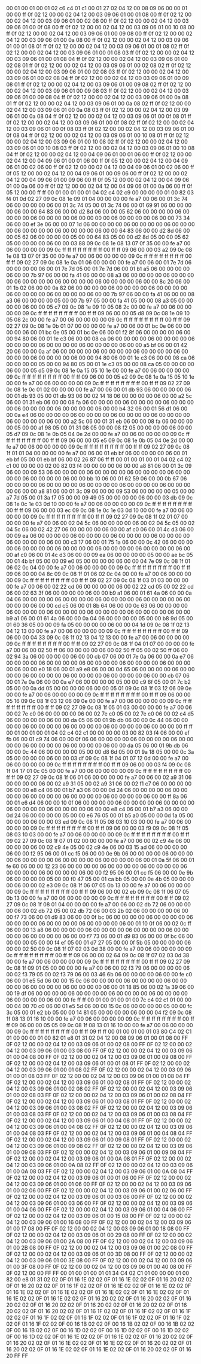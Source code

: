 <METERDATA>
<OBISCODES>
00 01 00 01 00 01 02 c6 c4 01 c1 00 01 27 02 04 12 00 08 09 06 00 00 01 00 00 ff 0f 02 12 00 00 02 04 12 00 03 09 06 01 00 01 08 00 ff 0f 02 12 00 00 02 04 12 00 03 09 06 01 00 02 08 00 ff 0f 02 12 00 00 02 04 12 00 03 09 06 01 00 0f 08 00 ff 0f 02 12 00 00 02 04 12 00 03 09 06 01 00 10 08 00 ff 0f 02 12 00 00 02 04 12 00 03 09 06 01 00 09 08 00 ff 0f 02 12 00 00 02 04 12 00 03 09 06 01 00 0a 08 00 ff 0f 02 12 00 00 02 04 12 00 03 09 06 01 00 01 08 01 ff 0f 02 12 00 00 02 04 12 00 03 09 06 01 00 01 08 02 ff 0f 02 12 00 00 02 04 12 00 03 09 06 01 00 01 08 03 ff 0f 02 12 00 00 02 04 12 00 03 09 06 01 00 01 08 04 ff 0f 02 12 00 00 02 04 12 00 03 09 06 01 00 02 08 01 ff 0f 02 12 00 00 02 04 12 00 03 09 06 01 00 02 08 02 ff 0f 02 12 00 00 02 04 12 00 03 09 06 01 00 02 08 03 ff 0f 02 12 00 00 02 04 12 00 03 09 06 01 00 02 08 04 ff 0f 02 12 00 00 02 04 12 00 03 09 06 01 00 09 08 01 ff 0f 02 12 00 00 02 04 12 00 03 09 06 01 00 09 08 02 ff 0f 02 12 00 00 02 04 12 00 03 09 06 01 00 09 08 03 ff 0f 02 12 00 00 02 04 12 00 03 09 06 01 00 09 08 04 ff 0f 02 12 00 00 02 04 12 00 03 09 06 01 00 0a 08 01 ff 0f 02 12 00 00 02 04 12 00 03 09 06 01 00 0a 08 02 ff 0f 02 12 00 00 02 04 12 00 03 09 06 01 00 0a 08 03 ff 0f 02 12 00 00 02 04 12 00 03 09 06 01 00 0a 08 04 ff 0f 02 12 00 00 02 04 12 00 03 09 06 01 00 0f 08 01 ff 0f 02 12 00 00 02 04 12 00 03 09 06 01 00 0f 08 02 ff 0f 02 12 00 00 02 04 12 00 03 09 06 01 00 0f 08 03 ff 0f 02 12 00 00 02 04 12 00 03 09 06 01 00 0f 08 04 ff 0f 02 12 00 00 02 04 12 00 03 09 06 01 00 10 08 01 ff 0f 02 12 00 00 02 04 12 00 03 09 06 01 00 10 08 02 ff 0f 02 12 00 00 02 04 12 00 03 09 06 01 00 10 08 03 ff 0f 02 12 00 00 02 04 12 00 03 09 06 01 00 10 08 04 ff 0f 02 12 00 00 02 04 12 00 04 09 06 01 00 01 06 00 ff 0f 02 12 00 00 02 04 12 00 04 09 06 01 00 01 06 00 ff 0f 05 12 00 00 02 04 12 00 04 09 06 01 00 02 06 00 ff 0f 02 12 00 00 02 04 12 00 04 09 06 01 00 02 06 00 ff 0f 05 12 00 00 02 04 12 00 04 09 06 01 00 09 06 00 ff 0f 02 12 00 00 02 04 12 00 04 09 06 01 00 09 06 00 ff 0f 05 12 00 00 02 04 12 00 04 09 06 01 00 0a 06 00 ff 0f 02 12 00 00 02 04 12 00 04 09 06 01 00 0a 06 00 ff 0f 05 12 00 00 ff ff 
</OBISCODES>
<OBISDATA>
00 01 00 01 00 01 04 02 c4 02 c9 00 00 00 00 01 00 82 03 f4 01 0d 02 27 09 0c 08 1e 09 01 04 00 00 00 00 fe a7 00 06 00 01 3c 74 06 00 00 00 00 06 00 01 3c 74 05 00 01 3c 74 06 00 01 69 91 06 00 00 00 00 06 00 00 64 83 06 00 00 d2 8d 06 00 00 05 62 06 00 00 00 00 06 00 00 00 00 06 00 00 00 00 06 00 00 00 00 06 00 00 00 00 06 00 00 73 34 06 00 00 ef 3e 06 00 00 07 1d 06 00 00 00 00 06 00 00 00 00 06 00 00 00 00 06 00 00 00 00 06 00 00 00 00 06 00 00 64 83 06 00 00 d2 8d 06 00 00 05 62 06 00 00 00 00 05 00 00 64 83 05 00 00 d2 8d 05 00 00 05 62 05 00 00 00 00 06 00 00 03 88 09 0c 08 1e 08 13 07 0f 35 00 00 fe a7 00 06 00 00 00 00 09 0c ff ff ff ff ff ff ff ff 00 ff ff 09 06 00 00 03 a2 09 0c 08 1e 08 13 07 0f 35 00 00 fe a7 00 06 00 00 00 00 09 0c ff ff ff ff ff ff ff ff 00 ff ff 09 02 27 09 0c 08 1e 0a 01 06 00 00 00 00 fe a7 00 06 00 01 7e 7d 06 00 00 00 00 06 00 01 7e 7d 05 00 01 7e 7d 06 00 01 b1 a5 06 00 00 00 00 06 00 00 7b 97 06 00 00 fa 41 06 00 00 08 a3 06 00 00 00 00 06 00 00 00 00 06 00 00 00 00 06 00 00 00 00 06 00 00 00 00 06 00 00 8c 20 06 00 01 1b 02 06 00 00 0a 82 06 00 00 00 00 06 00 00 00 00 06 00 00 00 00 06 00 00 00 00 06 00 00 00 00 06 00 00 7b 97 06 00 00 fa 41 06 00 00 08 a3 06 00 00 00 00 05 00 00 7b 97 05 00 00 fa 41 05 00 00 08 a3 05 00 00 00 00 06 00 00 05 c7 09 0c 08 1e 09 10 05 08 2c 00 00 fe a7 00 06 00 00 00 00 09 0c ff ff ff ff ff ff ff ff 00 ff ff 09 06 00 00 05 d8 09 0c 08 1e 09 10 05 08 2c 00 00 fe a7 00 06 00 00 00 00 09 0c ff ff ff ff ff ff ff ff 00 ff ff 09 02 27 09 0c 08 1e 0b 01 07 00 00 00 00 fe a7 00 06 00 01 bc 0e 06 00 00 00 00 06 00 01 bc 0e 05 00 01 bc 0e 06 00 01 f2 8f 06 00 00 00 00 06 00 00 94 80 06 00 01 1e c3 06 00 00 08 ca 06 00 00 00 00 06 00 00 00 00 06 00 00 00 00 06 00 00 00 00 06 00 00 00 00 06 00 00 a5 bf 06 00 01 42 20 06 00 00 0a af 06 00 00 00 00 06 00 00 00 00 06 00 00 00 00 06 00 00 00 00 06 00 00 00 00 06 00 00 94 80 06 00 01 1e c3 06 00 00 08 ca 06 00 00 00 00 05 00 00 94 80 05 00 01 1e c3 05 00 00 08 ca 05 00 00 00 00 06 00 00 05 d5 09 0c 08 1e 0a 15 05 10 1e 00 00 fe a7 00 06 00 00 00 00 09 0c ff ff ff ff ff ff ff ff 00 ff ff 09 06 00 00 05 e2 09 0c 08 1e 0a 15 05 10 1e 00 00 fe a7 00 06 00 00 00 00 09 0c ff ff ff ff ff ff ff ff 00 ff ff 09 02 27 09 0c 08 1e 0c 01 02 00 00 00 00 fe a7 00 06 00 01 db 93 06 00 00 00 00 06 00 01 db 93 05 00 01 db 93 06 00 02 14 18 06 00 00 00 00 06 00 00 a2 5c 06 00 01 31 eb 06 00 00 08 fa 06 00 00 00 00 06 00 00 00 00 06 00 00 00 00 06 00 00 00 00 06 00 00 00 00 06 00 00 b4 32 06 00 01 56 d1 06 00 00 0a e4 06 00 00 00 00 06 00 00 00 00 06 00 00 00 00 06 00 00 00 00 06 00 00 00 00 06 00 00 a2 5c 06 00 01 31 eb 06 00 00 08 fa 06 00 00 00 00 05 00 00 a1 98 05 00 01 31 08 05 00 00 08 f2 05 00 00 00 00 06 00 00 05 d7 09 0c 08 1e 0b 05 04 0e 2d 00 00 fe a7 00 06 00 00 00 00 09 0c ff ff ff ff ff ff ff ff 00 ff ff 09 06 00 00 05 e5 09 0c 08 1e 0b 05 04 0e 2d 00 00 fe a7 00 06 00 00 00 00 09 0c ff ff ff ff ff ff ff ff 00 ff ff 09 02 27 09 0c 08 1f 01 01 04 00 00 00 00 fe a7 00 06 00 01 eb bf 06 00 00 00 00 06 00 01 eb bf 05 00 01 eb bf 06 00 02 26 87 06 ff ff 
00 01 00 01 00 01 04 02 c4 02 c1 00 00 00 00 02 00 82 03 f4 00 00 00 00 06 00 00 a8 81 06 00 01 3c 09 06 00 00 09 53 06 00 00 00 00 06 00 00 00 00 06 00 00 00 00 06 00 00 00 00 06 00 00 00 00 06 00 00 bb 10 06 00 01 62 59 06 00 00 0b 67 06 00 00 00 00 06 00 00 00 00 06 00 00 00 00 06 00 00 00 00 06 00 00 00 00 06 00 00 a8 81 06 00 01 3c 09 06 00 00 09 53 06 00 00 00 00 05 00 00 a7 7d 05 00 01 3a f7 05 00 00 09 49 05 00 00 00 00 06 00 00 03 db 09 0c 08 1e 0c 1e 03 0d 10 00 00 fe a7 00 06 00 00 00 00 09 0c ff ff ff ff ff ff ff ff 00 ff ff 09 06 00 00 03 ec 09 0c 08 1e 0c 1e 03 0d 10 00 00 fe a7 00 06 00 00 00 00 09 0c ff ff ff ff ff ff ff ff 00 ff ff 09 02 27 09 0c 08 1f 02 01 07 00 00 00 00 fe a7 00 06 00 02 04 5c 06 00 00 00 00 06 00 02 04 5c 05 00 02 04 5c 06 00 02 42 27 06 00 00 00 00 06 00 00 af c0 06 00 01 4c d3 06 00 00 09 ea 06 00 00 00 00 06 00 00 00 00 06 00 00 00 00 06 00 00 00 00 06 00 00 00 00 06 00 00 c3 17 06 00 01 75 1a 06 00 00 0c 42 06 00 00 00 00 06 00 00 00 00 06 00 00 00 00 06 00 00 00 00 06 00 00 00 00 06 00 00 af c0 06 00 01 4c d3 06 00 00 09 ea 06 00 00 00 00 05 00 00 ae bc 05 00 01 4b bf 05 00 00 09 e0 05 00 00 00 00 06 00 00 04 7e 09 0c 08 1f 01 06 02 0c 04 00 00 fe a7 00 06 00 00 00 00 09 0c ff ff ff ff ff ff ff ff 00 ff ff 09 06 00 00 04 8c 09 0c 08 1f 01 06 02 0c 04 00 00 fe a7 00 06 00 00 00 00 09 0c ff ff ff ff ff ff ff ff 00 ff ff 09 02 27 09 0c 08 1f 03 01 03 00 00 00 00 fe a7 00 06 00 02 22 cd 06 00 00 00 00 06 00 02 22 cd 05 00 02 22 cd 06 00 02 63 3f 06 00 00 00 00 06 00 00 b9 a1 06 00 01 61 4a 06 00 00 0a 04 06 00 00 00 00 06 00 00 00 00 06 00 00 00 00 06 00 00 00 00 06 00 00 00 00 06 00 00 cd c5 06 00 01 8b 64 06 00 00 0c 63 06 00 00 00 00 06 00 00 00 00 06 00 00 00 00 06 00 00 00 00 06 00 00 00 00 06 00 00 b9 a1 06 00 01 61 4a 06 00 00 0a 04 06 00 00 00 00 05 00 00 b8 9d 05 00 01 60 36 05 00 00 09 fa 05 00 00 00 00 06 00 00 04 1d 09 0c 08 1f 02 13 04 12 13 00 00 fe a7 00 06 00 00 00 00 09 0c ff ff ff ff ff ff ff ff 00 ff ff 09 06 00 00 04 33 09 0c 08 1f 02 13 04 12 13 00 00 fe a7 00 06 00 00 00 00 09 0c ff ff ff ff ff ff ff ff 00 ff ff 09 02 27 09 0c 08 1f 04 01 07 00 00 00 00 fe a7 00 06 00 02 50 ff 06 00 00 00 00 06 00 02 50 ff 05 00 02 50 ff 06 00 02 94 3a 06 00 00 00 00 06 00 00 cb 07 06 00 01 7e 0a 06 00 00 0a e7 06 00 00 00 00 06 00 00 00 00 06 00 00 00 00 06 00 00 00 00 06 00 00 00 00 06 00 00 e0 18 06 00 01 a9 e8 06 00 00 0d 65 06 00 00 00 00 06 00 00 00 00 06 00 00 00 00 06 00 00 00 00 06 00 00 00 00 06 00 00 cb 07 06 00 01 7e 0a 06 00 00 0a e7 06 00 00 00 00 05 00 00 c9 6f 05 00 01 7c b2 05 00 00 0a dd 05 00 00 00 00 06 00 00 05 01 09 0c 08 1f 03 12 06 09 0e 00 00 fe a7 00 06 00 00 00 00 09 0c ff ff ff ff ff ff ff ff 00 ff ff 09 06 00 00 05 16 09 0c 08 1f 03 12 06 09 0e 00 00 fe a7 00 06 00 00 00 00 09 0c ff ff ff ff ff ff ff ff 00 ff ff 09 02 27 09 0c 08 1f 05 01 03 00 00 00 00 fe a7 00 06 00 02 7e c0 06 00 00 00 00 06 00 02 7e c0 05 00 02 7e c0 06 00 02 c4 d5 06 00 00 00 00 06 00 00 da 05 06 00 01 9b db 06 00 00 0c 44 06 00 00 00 00 06 00 00 00 00 06 00 00 00 00 06 00 00 00 00 06 00 00 00 00 ff ff 
00 01 00 01 00 01 04 02 c4 02 c1 00 00 00 00 03 00 82 03 f4 06 00 00 ef fb 06 00 01 c9 74 06 00 00 0f 06 06 00 00 00 00 06 00 00 00 00 06 00 00 00 00 06 00 00 00 00 06 00 00 00 00 06 00 00 da 05 06 00 01 9b db 06 00 00 0c 44 06 00 00 00 00 05 00 00 d8 6d 05 00 01 9a 18 05 00 00 0c 3a 05 00 00 00 00 06 00 00 03 df 09 0c 08 1f 04 01 07 12 0d 00 00 fe a7 00 06 00 00 00 00 09 0c ff ff ff ff ff ff ff ff 00 ff ff 09 06 00 00 03 f4 09 0c 08 1f 04 17 01 0c 05 00 00 fe a7 00 06 00 00 00 00 09 0c ff ff ff ff ff ff ff ff 00 ff ff 09 02 27 09 0c 08 1f 06 01 06 00 00 00 00 fe a7 00 06 00 02 a9 31 06 00 00 00 00 06 00 02 a9 31 05 00 02 a9 31 06 00 02 f1 c7 06 00 00 00 00 06 00 00 e8 c4 06 00 01 b7 a3 06 00 00 0d 24 06 00 00 00 00 06 00 00 00 00 06 00 00 00 00 06 00 00 00 00 06 00 00 00 00 06 00 00 ff 8a 06 00 01 e6 d4 06 00 00 10 0f 06 00 00 00 00 06 00 00 00 00 06 00 00 00 00 06 00 00 00 00 06 00 00 00 00 06 00 00 e8 c4 06 00 01 b7 a3 06 00 00 0d 24 06 00 00 00 00 05 00 00 e6 76 05 00 01 b5 a0 05 00 00 0d 1a 05 00 00 00 00 06 00 00 03 ed 09 0c 08 1f 05 08 03 10 03 00 00 fe a7 00 06 00 00 00 00 09 0c ff ff ff ff ff ff ff ff 00 ff ff 09 06 00 00 03 f9 09 0c 08 1f 05 08 03 10 03 00 00 fe a7 00 06 00 00 00 00 09 0c ff ff ff ff ff ff ff ff 00 ff ff 09 02 27 09 0c 08 1f 07 01 02 00 00 00 00 fe a7 00 06 00 02 c9 4e 06 00 00 00 00 06 00 02 c9 4e 05 00 02 c9 4e 06 00 03 15 ad 06 00 00 00 00 06 00 00 f2 95 06 00 01 cc f5 06 00 00 0e 9b 06 00 00 00 00 06 00 00 00 00 06 00 00 00 00 06 00 00 00 00 06 00 00 00 00 06 00 01 0a 5f 06 00 01 fe 60 06 00 00 12 23 06 00 00 00 00 06 00 00 00 00 06 00 00 00 00 06 00 00 00 00 06 00 00 00 00 06 00 00 f2 95 06 00 01 cc f5 06 00 00 0e 9b 06 00 00 00 00 05 00 00 f0 47 05 00 01 ca bb 05 00 00 0e 4b 05 00 00 00 00 06 00 00 02 e3 09 0c 08 1f 06 07 05 0b 13 00 00 fe a7 00 06 00 00 00 00 09 0c ff ff ff ff ff ff ff ff 00 ff ff 09 06 00 00 02 eb 09 0c 08 1f 06 07 05 0b 13 00 00 fe a7 00 06 00 00 00 00 09 0c ff ff ff ff ff ff ff ff 00 ff ff 09 02 27 09 0c 08 1f 08 01 04 00 00 00 00 fe a7 00 06 00 02 db 72 06 00 00 00 00 06 00 02 db 72 05 00 02 db 72 06 00 03 2b 02 06 00 00 00 00 06 00 00 f7 73 06 00 01 d9 83 06 00 00 0f bc 06 00 00 00 00 06 00 00 00 00 06 00 00 00 00 06 00 00 00 00 06 00 00 00 00 06 00 01 10 0f 06 00 02 0c ff 06 00 00 13 a8 06 00 00 00 00 06 00 00 00 00 06 00 00 00 00 06 00 00 00 00 06 00 00 00 00 06 00 00 f7 73 06 00 01 d9 83 06 00 00 0f bc 06 00 00 00 00 05 00 00 f4 ef 05 00 01 d7 27 05 00 00 0f 5b 05 00 00 00 00 06 00 00 02 50 09 0c 08 1f 07 02 03 0d 38 00 00 fe a7 00 06 00 00 00 00 09 0c ff ff ff ff ff ff ff ff 00 ff ff 09 06 00 00 02 64 09 0c 08 1f 07 02 03 0d 38 00 00 fe a7 00 06 00 00 00 00 09 0c ff ff ff ff ff ff ff ff 00 ff ff 09 02 27 09 0c 08 1f 09 01 05 00 00 00 00 fe a7 00 06 00 02 f3 79 06 00 00 00 00 06 00 02 f3 79 05 00 02 f3 79 06 00 03 46 6b 06 00 00 00 00 06 00 00 fe c0 06 00 01 e5 5d 06 00 00 15 0c 06 00 00 00 00 06 00 00 00 00 06 00 00 00 00 06 00 00 00 00 06 00 00 00 00 06 00 01 18 85 06 00 02 1a 39 06 00 00 19 df 06 00 00 00 00 06 00 00 00 00 06 00 00 00 00 06 00 00 00 00 06 00 00 00 00 06 00 00 fe ff ff 
00 01 00 01 00 01 00 7c c4 02 c1 01 00 00 00 04 00 70 c0 06 00 01 e5 5d 06 00 00 15 0c 06 00 00 00 00 05 00 00 fc 3c 05 00 01 e2 bb 05 00 00 14 81 05 00 00 00 00 06 00 00 04 f2 09 0c 08 1f 08 13 01 16 10 00 00 fe a7 00 06 00 00 00 00 09 0c ff ff ff ff ff ff ff ff 00 ff ff 09 06 00 00 05 05 09 0c 08 1f 08 13 01 16 10 00 00 fe a7 00 06 00 00 00 00 09 0c ff ff ff ff ff ff ff ff 00 ff ff 09 ff ff 
</OBISDATA>
<SCALAROBISCODES>
00 01 00 01 00 01 03 80 C4 02 C1 01 00 00 00 01 00 82 01 e8 01 31 02 04 12 00 08 09 06 01 00 01 08 00 FF 0F 02 12 00 00 02 04 12 00 03 09 06 01 00 02 08 00 FF 0F 02 12 00 00 02 04 12 00 03 09 06 01 00 03 08 00 FF 0F 02 12 00 00 02 04 12 00 03 09 06 01 00 04 08 00 FF 0F 02 12 00 00 02 04 12 00 03 09 06 01 00 09 08 00 FF 0F 02 12 00 00 02 04 12 00 03 09 06 01 00 01 08 01 FF 0F 02 12 00 00 02 04 12 00 03 09 06 01 00 01 08 02 FF 0F 02 12 00 00 02 04 12 00 03 09 06 01 00 01 08 03 FF 0F 02 12 00 00 02 04 12 00 03 09 06 01 00 01 08 04 FF 0F 02 12 00 00 02 04 12 00 03 09 06 01 00 02 08 01 FF 0F 02 12 00 00 02 04 12 00 03 09 06 01 00 02 08 02 FF 0F 02 12 00 00 02 04 12 00 03 09 06 01 00 02 08 03 FF 0F 02 12 00 00 02 04 12 00 03 09 06 01 00 02 08 04 FF 0F 02 12 00 00 02 04 12 00 03 09 06 01 00 03 08 01 FF 0F 02 12 00 00 02 04 12 00 03 09 06 01 00 03 08 02 FF 0F 02 12 00 00 02 04 12 00 03 09 06 01 00 03 08 03 FF 0F 02 12 00 00 02 04 12 00 03 09 06 01 00 03 08 04 FF 0F 02 12 00 00 02 04 12 00 03 09 06 01 00 04 08 01 FF 0F 02 12 00 00 02 04 12 00 03 09 06 01 00 04 08 02 FF 0F 02 12 00 00 02 04 12 00 03 09 06 01 00 04 08 03 FF 0F 02 12 00 00 02 04 12 00 03 09 06 01 00 04 08 04 FF 0F 02 12 00 00 02 04 12 00 03 09 06 01 00 09 08 01 FF 0F 02 12 00 00 02 04 12 00 03 09 06 01 00 09 08 02 FF 0F 02 12 00 00 02 04 12 00 03 09 06 01 00 09 08 03 FF 0F 02 12 00 00 02 04 12 00 03 09 06 01 00 09 08 04 FF 0F 02 12 00 00 02 04 12 00 03 09 06 01 00 0A 08 01 FF 0F 02 12 00 00 02 04 12 00 03 09 06 01 00 0A 08 02 FF 0F 02 12 00 00 02 04 12 00 03 09 06 01 00 0A 08 03 FF 0F 02 12 00 00 02 04 12 00 03 09 06 01 00 0A 08 04 FF 0F 02 12 00 00 02 04 12 00 03 09 06 01 00 01 06 00 FF 0F 02 12 00 00 02 04 12 00 03 09 06 01 00 01 06 00 FF 0F 02 12 00 00 02 04 12 00 03 09 06 01 00 02 06 00 FF 0F 02 12 00 00 02 04 12 00 03 09 06 01 00 02 06 00 FF 0F 02 12 00 00 02 04 12 00 03 09 06 01 00 03 06 00 FF 0F 02 12 00 00 02 04 12 00 03 09 06 01 00 03 06 00 FF 0F 02 12 00 00 02 04 12 00 03 09 06 01 00 04 06 00 FF 0F 02 12 00 00 02 04 12 00 03 09 06 01 00 04 06 00 FF 0F 02 12 00 00 02 04 12 00 03 09 06 01 00 15 08 00 FF 0F 02 12 00 00 02 04 12 00 03 09 06 01 00 16 08 00 FF 0F 02 12 00 00 02 04 12 00 03 09 06 01 00 17 08 00 FF 0F 02 12 00 00 02 04 12 00 03 09 06 01 00 18 08 00 FF 0F 02 12 00 00 02 04 12 00 03 09 06 01 00 29 08 00 FF 0F 02 12 00 00 02 04 12 00 03 09 06 01 00 2A 08 00 FF 0F 02 12 00 00 02 04 12 00 03 09 06 01 00 2B 08 00 FF 0F 02 12 00 00 02 04 12 00 03 09 06 01 00 2C 08 00 FF 0F 02 12 00 00 02 04 12 00 03 09 06 01 00 3D 08 00 FF 0F 02 12 00 00 02 04 12 00 03 09 06 01 00 3E 08 00 FF 0F 02 12 00 00 02 04 12 00 03 09 06 01 00 3F 08 00 FF 0F 02 12 00 00 02 04 12 00 03 09 06 01 00 40 08 00 FF 0F 02 12 00 00 FF FF
</SCALAROBISCODES>
<SCALAROBISDATA>
00 01 00 01 00 01 01 34 C4 02 C1 01 00 00 00 01 00 82 00 e8 01 31 02 02 0F 01 16 1E 02 02 0F 01 16 1E 02 02 0F 01 16 20 02 02 0F 01 16 20 02 02 0F 01 16 1F 02 02 0F 01 16 1E 02 02 0F 01 16 1E 02 02 0F 01 16 1E 02 02 0F 01 16 1E 02 02 0F 01 16 1E 02 02 0F 01 16 1E 02 02 0F 01 16 1E 02 02 0F 01 16 1E 02 02 0F 01 16 20 02 02 0F 01 16 20 02 02 0F 01 16 20 02 02 0F 01 16 20 02 02 0F 01 16 20 02 02 0F 01 16 20 02 02 0F 01 16 20 02 02 0F 01 16 20 02 02 0F 01 16 1F 02 02 0F 01 16 1F 02 02 0F 01 16 1F 02 02 0F 01 16 1F 02 02 0F 01 16 1F 02 02 0F 01 16 1F 02 02 0F 01 16 1F 02 02 0F 01 16 1F 02 02 0F 00 16 1B 02 02 0F 00 16 1B 02 02 0F 00 16 1B 02 02 0F 00 16 1B 02 02 0F 00 16 1D 02 02 0F 00 16 1D 02 02 0F 00 16 1D 02 02 0F 00 16 1D 02 02 0F 01 16 1E 02 02 0F 01 16 1E 02 02 0F 01 16 20 02 02 0F 01 16 20 02 02 0F 01 16 1E 02 02 0F 01 16 1E 02 02 0F 01 16 20 02 02 0F 01 16 20 02 02 0F 01 16 1E 02 02 0F 01 16 1E 02 02 0F 01 16 20 02 02 0F 01 16 20 FF FF
</SCALAROBISDATA>
</METERDATA>